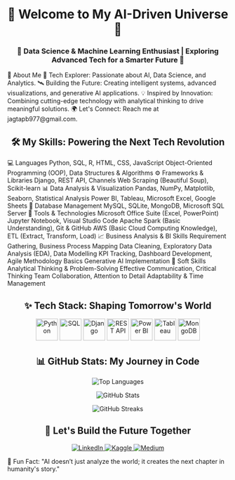 <h1 align="center">🤖 Welcome to My AI-Driven Universe 🌌</h1> <h3 align="center">🌱 Data Science & Machine Learning Enthusiast | Exploring Advanced Tech for a Smarter Future 🚀</h3>
🌟 About Me
🤖 Tech Explorer: Passionate about AI, Data Science, and Analytics.
🛰️ Building the Future: Creating intelligent systems, advanced visualizations, and generative AI applications.
💡 Inspired by Innovation: Combining cutting-edge technology with analytical thinking to drive meaningful solutions.
🌍 Let's Connect: Reach me at jagtapb977@gmail.com.
<h2 align="center">🛠️ My Skills: Powering the Next Tech Revolution</h2>
💻 Languages
Python, SQL, R, HTML, CSS, JavaScript
Object-Oriented Programming (OOP), Data Structures & Algorithms
⚙️ Frameworks & Libraries
Django, REST API, Channels
Web Scraping (Beautiful Soup), Scikit-learn
📊 Data Analysis & Visualization
Pandas, NumPy, Matplotlib, Seaborn, Statistical Analysis
Power BI, Tableau, Microsoft Excel, Google Sheets
📂 Database Management
MySQL, SQLite, MongoDB, Microsoft SQL Server
🔧 Tools & Technologies
Microsoft Office Suite (Excel, PowerPoint)
Jupyter Notebook, Visual Studio Code
Apache Spark (Basic Understanding), Git & GitHub
AWS (Basic Cloud Computing Knowledge), ETL (Extract, Transform, Load)
📈 Business Analysis & BI Skills
Requirement Gathering, Business Process Mapping
Data Cleaning, Exploratory Data Analysis (EDA), Data Modelling
KPI Tracking, Dashboard Development, Agile Methodology Basics
Generative AI Implementation
🤝 Soft Skills
Analytical Thinking & Problem-Solving
Effective Communication, Critical Thinking
Team Collaboration, Attention to Detail
Adaptability & Time Management
<h2 align="center">✨ Tech Stack: Shaping Tomorrow's World</h2> <p align="center"> <img src="https://img.icons8.com/ios-filled/50/26e07f/python.png" alt="Python" height="50" width="50" /> <img src="https://img.icons8.com/ios-filled/50/26e07f/sql.png" alt="SQL" height="50" width="50" /> <img src="https://img.icons8.com/ios-filled/50/26e07f/django.png" alt="Django" height="50" width="50" /> <img src="https://img.icons8.com/ios-filled/50/26e07f/api.png" alt="REST API" height="50" width="50" /> <img src="https://img.icons8.com/ios-filled/50/26e07f/power-bi.png" alt="Power BI" height="50" width="50" /> <img src="https://img.icons8.com/ios-filled/50/26e07f/tableau-software.png" alt="Tableau" height="50" width="50" /> <img src="https://img.icons8.com/ios-filled/50/26e07f/mongodb.png" alt="MongoDB" height="50" width="50" /> </p>
<h2 align="center">📊 GitHub Stats: My Journey in Code</h2> <p align="center"> <img align="center" src="https://github-readme-stats.vercel.app/api/top-langs/?username=bhnjagtap&layout=compact&theme=chartreuse-dark" alt="Top Languages" /> </p> <p align="center"> <img align="center" src="https://github-readme-stats.vercel.app/api?username=bhnjagtap&show_icons=true&theme=chartreuse-dark" alt="GitHub Stats" /> </p> <p align="center"> <img align="center" src="https://github-readme-streak-stats.herokuapp.com/?user=bhnjagtap&theme=chartreuse-dark" alt="GitHub Streaks" /> </p>
<h2 align="center">🚀 Let's Build the Future Together</h2> <p align="center"> <a href="https://linkedin.com/in/bhargav-jagtap" target="blank"> <img src="https://img.shields.io/badge/LinkedIn-Bhargav%20Jagtap-%230077B5?style=for-the-badge&logo=linkedin" alt="LinkedIn" /> </a> <a href="https://www.kaggle.com/bhargjagt" target="blank"> <img src="https://img.shields.io/badge/Kaggle-Bhargav%20Jagtap-%2320BEFF?style=for-the-badge&logo=kaggle" alt="Kaggle" /> </a> <a href="https://medium.com/@bhnjagtap" target="blank"> <img src="https://img.shields.io/badge/Medium-Bhargav%20Jagtap-%2312100E?style=for-the-badge&logo=medium" alt="Medium" /> </a> </p>
💬 Fun Fact: "AI doesn’t just analyze the world; it creates the next chapter in humanity's story."
